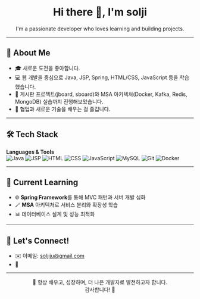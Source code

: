 <h1 align="center">Hi there 👋, I'm solji</h1>

<p align="center">
  I'm a passionate developer who loves learning and building projects.
</p>

---

## 🌱 About Me

- 🎓 새로운 도전을 좋아합니다.
- 💻 웹 개발을 중심으로 Java, JSP, Spring, HTML/CSS, JavaScript 등을 학습했습니다.
- 📝 게시판 프로젝트(jboard, sboard)와 MSA 아키텍처(Docker, Kafka, Redis, MongoDB) 실습까지 진행해보았습니다.
- 🚀 협업과 새로운 기술을 배우는 걸 즐깁니다.

---

## 🛠️ Tech Stack

**Languages & Tools**  
![Java](https://img.shields.io/badge/Java-007396?style=flat&logo=java&logoColor=white)
![JSP](https://img.shields.io/badge/JSP-00599C?style=flat&logo=apachetomcat&logoColor=white)
![HTML](https://img.shields.io/badge/HTML5-E34F26?style=flat&logo=html5&logoColor=white)
![CSS](https://img.shields.io/badge/CSS3-1572B6?style=flat&logo=css3&logoColor=white)
![JavaScript](https://img.shields.io/badge/JavaScript-F7DF1E?style=flat&logo=javascript&logoColor=black)
![MySQL](https://img.shields.io/badge/MySQL-4479A1?style=flat&logo=mysql&logoColor=white)
![Git](https://img.shields.io/badge/Git-F05032?style=flat&logo=git&logoColor=white)
![Docker](https://img.shields.io/badge/Docker-2496ED?style=flat&logo=docker&logoColor=white)

---

## 🌟 Current Learning

- 🌐 **Spring Framework**를 통해 MVC 패턴과 서버 개발 심화
- 🪄 **MSA** 아키텍처로 서비스 분리와 확장성 학습
- 📊 데이터베이스 설계 및 성능 최적화

---

## 🤝 Let's Connect!

- ✉️ 이메일: soljiju@gmail.com
- 💼 

---

<p align="center">
  🌟 항상 배우고, 성장하며, 더 나은 개발자로 발전하고자 합니다. <br>
  감사합니다! 🙏
</p>

